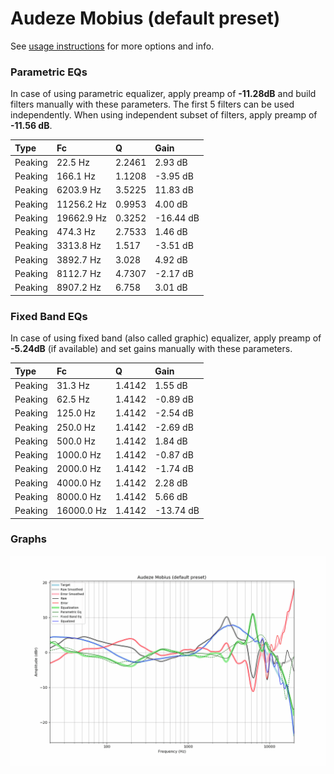 # Audeze Mobius (default preset)
See [usage instructions](https://github.com/jaakkopasanen/AutoEq#usage) for more options and info.

### Parametric EQs
In case of using parametric equalizer, apply preamp of **-11.28dB** and build filters manually
with these parameters. The first 5 filters can be used independently.
When using independent subset of filters, apply preamp of **-11.56 dB**.

| Type    | Fc         |      Q | Gain      |
|:--------|:-----------|:-------|:----------|
| Peaking | 22.5 Hz    | 2.2461 | 2.93 dB   |
| Peaking | 166.1 Hz   | 1.1208 | -3.95 dB  |
| Peaking | 6203.9 Hz  | 3.5225 | 11.83 dB  |
| Peaking | 11256.2 Hz | 0.9953 | 4.00 dB   |
| Peaking | 19662.9 Hz | 0.3252 | -16.44 dB |
| Peaking | 474.3 Hz   | 2.7533 | 1.46 dB   |
| Peaking | 3313.8 Hz  | 1.517  | -3.51 dB  |
| Peaking | 3892.7 Hz  | 3.028  | 4.92 dB   |
| Peaking | 8112.7 Hz  | 4.7307 | -2.17 dB  |
| Peaking | 8907.2 Hz  | 6.758  | 3.01 dB   |

### Fixed Band EQs
In case of using fixed band (also called graphic) equalizer, apply preamp of **-5.24dB**
(if available) and set gains manually with these parameters.

| Type    | Fc         |      Q | Gain      |
|:--------|:-----------|:-------|:----------|
| Peaking | 31.3 Hz    | 1.4142 | 1.55 dB   |
| Peaking | 62.5 Hz    | 1.4142 | -0.89 dB  |
| Peaking | 125.0 Hz   | 1.4142 | -2.54 dB  |
| Peaking | 250.0 Hz   | 1.4142 | -2.69 dB  |
| Peaking | 500.0 Hz   | 1.4142 | 1.84 dB   |
| Peaking | 1000.0 Hz  | 1.4142 | -0.87 dB  |
| Peaking | 2000.0 Hz  | 1.4142 | -1.74 dB  |
| Peaking | 4000.0 Hz  | 1.4142 | 2.28 dB   |
| Peaking | 8000.0 Hz  | 1.4142 | 5.66 dB   |
| Peaking | 16000.0 Hz | 1.4142 | -13.74 dB |

### Graphs
![](./Audeze%20Mobius%20(default%20preset).png)